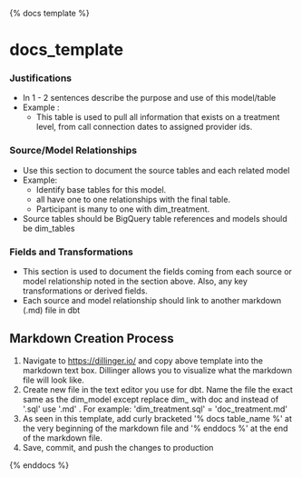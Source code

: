 {% docs template %}

# docs_template

### Justifications
- In 1 - 2 sentences describe the purpose and use of this model/table
- Example :
    - This table is used to pull all information that exists on a treatment level, from call connection dates to assigned provider ids.   
### Source/Model Relationships

- Use this section to document the source tables and each related model
- Example:
    - Identify base tables for this model.
    - all have one to one relationships with the final table.
    - Participant is many to one with dim_treatment.
- Source tables should be BigQuery table references and models should be dim_tables

### Fields and Transformations
- This section is used to document the fields coming from each source or model relationship noted in the section above. Also, any key transformations or derived fields.
- Each source and model relationship should link to another markdown (.md) file in dbt

## Markdown Creation Process

1. Navigate to https://dillinger.io/ and copy above template into the markdown text box. Dillinger allows you to visualize what the markdown file will look like.
2. Create new file in the text editor you use for dbt. Name the file the exact same as the dim_model except replace dim_ with doc and instead of '.sql' use '.md' . For example: 'dim_treatment.sql' = 'doc_treatment.md'
3. As seen in this template, add curly bracketed '% docs table_name %'  at the very beginning of the markdown file and '% enddocs %' at the end of the markdown file.
4. Save, commit, and push the changes to production

{% enddocs %}
